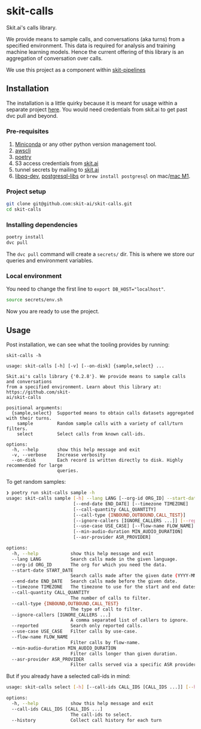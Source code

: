 # skit-calls

Skit.ai's calls library.

We provide means to sample calls, and conversations (aka turns) from a specified environment.
This data is required for analysis and training machine learning models. Hence the current offering
of this library is an aggregation of conversation over calls.

We use this project as a component within [skit-pipelines](https://github.com/skit-ai/skit-pipelines)

## Installation

The installation is a little quirky because it is meant for usage within a separate project [here](https://github.com/skit-ai/skit-pipelines).
You would need credentials from skit.ai to get past dvc pull and beyond.

### Pre-requisites

1. [Miniconda](https://docs.conda.io/en/latest/miniconda.html) or any other python version management tool.
2. [awscli](https://docs.aws.amazon.com/cli/latest/userguide/getting-started-install.html)
3. [poetry](https://python-poetry.org/docs/#osx--linux--bashonwindows-install-instructions)
4. S3 access credentials from [skit.ai](mailto:access@skit.ai?subject=Request%20for%20s3-credentials)
5. tunnel secrets by mailing to [skit.ai](mailto:access@skit.ai?subject=Request%20for%20tunnel%20secrets)
6. [libpq-dev](https://packages.ubuntu.com/jammy/libpq-dev), [postgresql-libs](https://archlinux.org/packages/extra/x86_64/postgresql-libs/) or `brew install postgresql` on mac/[mac M1](https://gist.github.com/phortuin/2fe698b6c741fd84357cec84219c6667).

### Project setup

```bash
git clone git@github.com:skit-ai/skit-calls.git
cd skit-calls
```

### Installing dependencies

```bash
poetry install
dvc pull
```

The `dvc pull` command will create a `secrets/` dir. This is where we store our queries and environment variables.

### Local environment

You need to change the first line to `export DB_HOST="localhost"`.

```bash
source secrets/env.sh
```
Now you are ready to use the project.

## Usage

Post installation, we can see what the tooling provides by running:

```
skit-calls -h

usage: skit-calls [-h] [-v] [--on-disk] {sample,select} ...

Skit.ai's calls library {'0.2.8'}. We provide means to sample calls and conversations
from a specified environment. Learn about this library at: https://github.com/skit-
ai/skit-calls

positional arguments:
  {sample,select}  Supported means to obtain calls datasets aggregated with their turns.
    sample         Random sample calls with a variety of call/turn filters.
    select         Select calls from known call-ids.

options:
  -h, --help       show this help message and exit
  -v, --verbose    Increase verbosity
  --on-disk        Each record is written directly to disk. Highly recommended for large
                   queries.
```

To get random samples:

```bash
❯ poetry run skit-calls sample -h
usage: skit-calls sample [-h] --lang LANG [--org-id ORG_ID] --start-date START_DATE
                         [--end-date END_DATE] [--timezone TIMEZONE]
                         [--call-quantity CALL_QUANTITY]
                         [--call-type {INBOUND,OUTBOUND,CALL_TEST}]
                         [--ignore-callers [IGNORE_CALLERS ...]] [--reported]
                         [--use-case USE_CASE] [--flow-name FLOW_NAME]
                         [--min-audio-duration MIN_AUDIO_DURATION]
                         [--asr-provider ASR_PROVIDER]

options:
  -h, --help            show this help message and exit
  --lang LANG           Search calls made in the given language.
  --org-id ORG_ID       The org for which you need the data.
  --start-date START_DATE
                        Search calls made after the given date (YYYY-MM-DD).
  --end-date END_DATE   Search calls made before the given date.
  --timezone TIMEZONE   The timezone to use for the start and end dates.
  --call-quantity CALL_QUANTITY
                        The number of calls to filter.
  --call-type {INBOUND,OUTBOUND,CALL_TEST}
                        The type of call to filter.
  --ignore-callers [IGNORE_CALLERS ...]
                        A comma separated list of callers to ignore.
  --reported            Search only reported calls.
  --use-case USE_CASE   Filter calls by use-case.
  --flow-name FLOW_NAME
                        Filter calls by flow-name.
  --min-audio-duration MIN_AUDIO_DURATION
                        Filter calls longer than given duration.
  --asr-provider ASR_PROVIDER
                        Filter calls served via a specific ASR provider.
```

But if you already have a selected call-ids in mind:

```bash
usage: skit-calls select [-h] [--call-ids CALL_IDS [CALL_IDS ...]] [--history]

options:
  -h, --help            show this help message and exit
  --call-ids CALL_IDS [CALL_IDS ...]
                        The call-ids to select.
  --history             Collect call history for each turn
```
